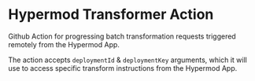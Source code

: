 # Hypermod Transformer Action

Github Action for progressing batch transformation requests triggered remotely from the Hypermod App.

The action accepts `deploymentId` & `deploymentKey` arguments, which it will use to access specific transform instructions from the Hypermod App.

